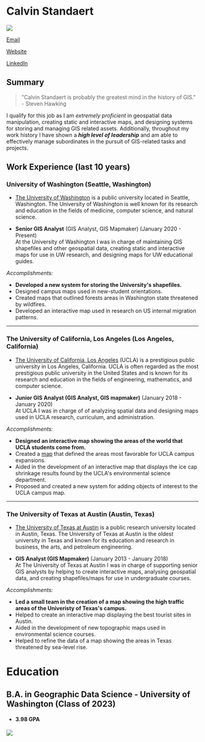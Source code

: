 # Calvin Standaert
![](https://img.freepik.com/free-photo/business-concept-smiling-thoughtful-handsome-man-standing-white-isolated-background-touching-his-chin-with-hand_1258-80750.jpg?w=996&t=st=1673054775~exp=1673055375~hmac=528f6d6bee05a6bab243b31c145e748b15c4d7be2f05e41b653eeb1161786f61)

[Email](Calvin.Standaert@gmail.com)

[Website](http://www.CalvinStandaert.com)

[LinkedIn](http://www.linkedin.com/in/CalvinStandaert)

## **Summary**

> "Calvin Standaert is probably the greatest mind in the history of GIS." - Steven Hawking

I qualify for this job as I am _extremely proficient_ in geospatial data manipulation, creating static and interactive maps, and designing systems for storing and managing GIS related assets. Additionally, throughout my work history I have shown a ***high level of leadership*** and am able to effectively manage subordinates in the pursuit of GIS-related tasks and projects.

## **Work Experience** (last 10 years)

### University of Washington (Seattle, Washington)

* [The University of Washington](http://www.washington.edu/) is a public university located in Seattle, Washington. The University of Washington is well known for its research and education in the fields of medicine, computer science, and natural science.

* **Senior GIS Analyst** (GIS Analyst, GIS Mapmaker) (January 2020 - Present)  
At the University of Washington I was in charge of maintaining GIS shapefiles and other geospatial data, creating static and interactive maps for use in UW research, and designing maps for UW educational guides.
  
*Accomplishments:*
- **Developed a new system for storing the University's shapefiles.**
- Designed campus maps used in new-student orientations.
- Created maps that outlined forests areas in Washington state threatened by wildfires.
- Developed an interactive map used in research on US internal migration patterns.

<hr>

### The University of California, Los Angeles (Los Angeles, California)
* [The University of California, Los Angeles](https://www.ucla.edu/) (UCLA) is a prestigious public university in Los Angeles, California. UCLA is often regarded as the most prestigious public university in the United States and is known for its research and education in the fields of engineering, mathematics, and computer science.

* **Junior GIS Analyst (GIS Analyst, GIS mapmaker)** (January 2018 - January 2020)  
At UCLA I was in charge of of analyzing spatial data and designing maps used in UCLA research, curriculum, and administration.

*Accomplishments:*
- **Designed an interactive map showing the areas of the world that UCLA students come from.**
- Created a [map](https://img.freepik.com/free-vector/illustration-global-icon_53876-9267.jpg?w=996&t=st=1673054857~exp=1673055457~hmac=40aa80981f1ae35725b0784f7b08f5b90b4761a6754b7a721ff82aba8bf3d913) that defined the areas most favorable for UCLA campus expansions.
- Aided in the development of an interactive map that displays the ice cap shrinkage results found by the UCLA's environmental science department. 
- Proposed and created a new system for adding objects of interest to the UCLA campus map.

<hr>

### The University of Texas at Austin (Austin, Texas)
* [The University of Texas at Austin](https://www.utexas.edu/) is a public research university located in Austin, Texas. The University of Texas at Austin is the oldest university in Texas and known for its education and research in business, the arts, and petroleum engineering.

* **GIS Analyst (GIS Mapmaker)** (January 2013 - January 2018)  
At The University of Texas at Austin I was in charge of supporting senior GIS analysts by helping to create interactive maps, analysing geospatial data, and creating shapefiles/maps for use in undergraduate courses.

*Accomplishments:*
- **Led a small team in the creation of a map showing the high traffic areas of the Univeristy of Texas's campus.**
- Helped to create an interactive map displaying the best tourist sites in Austin.
- Aided in the development of new topographic maps used in environmental science courses.
- Helped to refine the data of a map showing the areas in Texas threatened by sea-level rise.


# Education

## B.A. in Geographic Data Science - University of Washington (Class of 2023)
- #### 3.98 GPA

![](https://images.unsplash.com/photo-1661564585175-3f1630e151c0?ixlib=rb-4.0.3&ixid=MnwxMjA3fDB8MHxwaG90by1wYWdlfHx8fGVufDB8fHx8&auto=format&fit=crop&w=1470&q=80)

[University 1]: http://www.UW.edu
[University 2]: http://www.UCLA.edu
[University 3]: https://www.utexas.edu